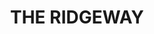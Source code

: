 ---
lastmod: '2025-04-06T06:05:20+00:00'
latitude: -35.33886581
layout: suburb
longitude: 149.260861
postcode: '2620'
state: NSW
title: THE RIDGEWAY
url: /nsw/the-ridgeway/
---
